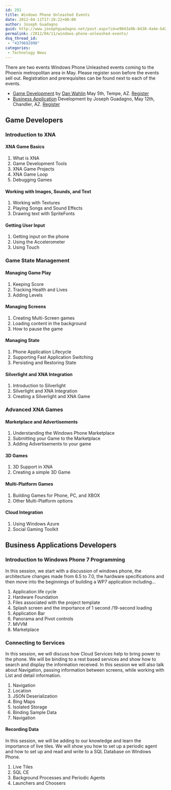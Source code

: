 ```yaml
---
id: 291
title: Windows Phone Unleashed Events
date: 2012-04-11T17:19:22+00:00
author: Joseph Guadagno
guid: http://www.josephguadagno.net/post.aspx?id=e9843a9b-8430-4a4e-b423-6ebec0b5ab18
permalink: /2012/04/11/windows-phone-unleashed-events/
dsq_thread_id:
 - "4379692998"
categories:
 - Technology News
---
```

There are two events Windows Phone Unleashed events coming to the Phoenix metropolitan area in May. Please register soon before the events sell out. Registration and prerequisites can be found next to each of the events.

* [Game Development](#game-developers) by [Dan Wahlin](http://weblogs.asp.net/dwahlin/) May 5th, Tempe, AZ. [Register](http://www.winphoneunleashed.com/register?ticketType=49ec85c5-afc2-4c92-91c4-cd73af3a9453)
* [Business Application](#business-applications-developers) Development by Joseph Guadagno, May 12th, Chandler, AZ. [Register](http://www.winphoneunleashed.com/register?ticketType=0dd86188-b195-4c30-9285-969d81a89e18)

## Game Developers

### Introduction to XNA

#### XNA Game Basics

1. What is XNA
2. Game Development Tools
3. XNA Game Projects
4. XNA Game Loop
5. Debugging Games

#### Working with Images, Sounds, and Text

1. Working with Textures
2. Playing Songs and Sound Effects
3. Drawing text with SpriteFonts

#### Getting User Input

1. Getting input on the phone
2. Using the Accelerometer
3. Using Touch

### Game State Management

#### Managing Game Play

1. Keeping Score
2. Tracking Health and Lives
3. Adding Levels

#### Managing Screens

1. Creating Multi-Screen games
2. Loading content in the background
3. How to pause the game

#### Managing State

1. Phone Application Lifecycle
2. Supporting Fast Application Switching
3. Persisting and Restoring State

#### Silverlight and XNA Integration

1. Introduction to Silverlight
2. Silverlight and XNA Integration
3. Creating a Silverlight and XNA Game

### Advanced XNA Games

#### Marketplace and Advertisements

1. Understanding the Windows Phone Marketplace
2. Submitting your Game to the Marketplace
3. Adding Advertisements to your game

#### 3D Games

1. 3D Support in XNA
2. Creating a simple 3D Game

#### Multi-Platform Games

1. Building Games for Phone, PC, and XBOX
2. Other Multi-Platform options

#### Cloud Integration

1. Using Windows Azure
2. Social Gaming Toolkit

## Business Applications Developers

### Introduction to Windows Phone 7 Programming

In this session, we start with a discussion of windows phone, the architecture changes made from 6.5 to 7.0, the hardware specifications and then move into the beginnings of building a WP7 application including...

1. Application life cycle
2. Hardware Foundation
3. Files associated with the project template
4. Splash screen and the importance of 1 second /19-second loading
5. Application Bar
6. Panorama and Pivot controls
7. MVVM
8. Marketplace

### Connecting to Services

In this session, we will discuss how Cloud Services help to bring power to the phone. We will be binding to a rest based services and show how to search and display the information received. In this session we will also talk about Navigation, passing information between screens, while working with List and detail information.

1. Navigation
2. Location
3. JSON Deserialization
4. Bing Maps
5. Isolated Storage
6. Binding Sample Data
7. Navigation

#### Recording Data

In this session, we will be adding to our knowledge and learn the importance of live tiles. We will show you how to set up a periodic agent and how to set up and read and write to a SQL Database on Windows Phone.

1. Live Tiles
2. SQL CE
3. Background Processes and Periodic Agents
4. Launchers and Choosers